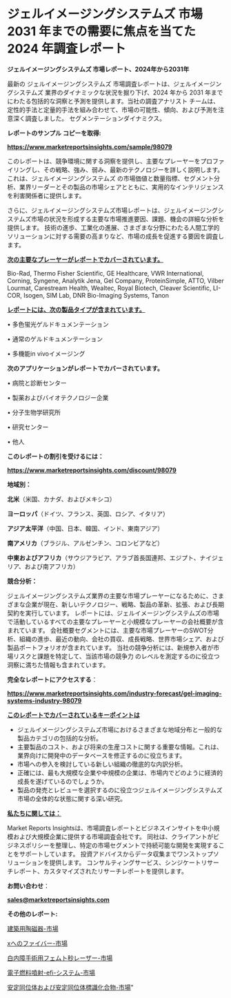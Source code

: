 # ジェルイメージングシステムズ 市場 2031 年までの需要に焦点を当てた 2024 年調査レポート

<strong>ジェルイメージングシステムズ 市場レポート、2024年から2031年</strong>

最新の ジェルイメージングシステムズ 市場調査レポートは、ジェルイメージングシステムズ 業界のダイナミックな状況を掘り下げ、2024 年から 2031 年までにわたる包括的な洞察と予測を提供します。当社の調査アナリスト チームは、定性的手法と定量的手法を組み合わせて、市場の可能性、傾向、および予測を注意深く調査しました。 セグメンテーションダイナミクス。



<strong>レポートのサンプル コピーを取得:</strong> <a href=https://www.marketreportsinsights.com/sample/98079>

<strong><u>https://www.marketreportsinsights.com/sample/98079</u></strong></a>

このレポートは、競争環境に関する洞察を提供し、主要なプレーヤーをプロファイリングし、その戦略、強み、弱み、最新のテクノロジーを詳しく説明します。 これは、ジェルイメージングシステムズ の市場価値と数量指標、セグメント分析、業界リーダーとその製品の市場シェアとともに、実用的なインテリジェンスを利害関係者に提供します。

さらに、ジェルイメージングシステムズ市場レポートは、ジェルイメージングシステムズ市場の状況を形成する主要な市場推進要因、課題、機会の詳細な分析を提供します。 技術の進歩、工業化の進展、さまざまな分野にわたる人間工学的ソリューションに対する需要の高まりなど、市場の成長を促進する要因を調査します。



<strong><u>次の主要なプレーヤーがレポートでカバーされています。</u></strong>

Bio-Rad, Thermo Fisher Scientific, GE Healthcare, VWR International, Corning, Syngene, Analytik Jena, Gel Company, ProteinSimple, ATTO, Vilber Lourmat, Carestream Health, Wealtec, Royal Biotech, Cleaver Scientific, LI-COR, Isogen, SIM Lab, DNR Bio-Imaging Systems, Tanon



<strong><u><b>レポートには、次の製品タイプが含まれています。</b></u></strong>

• 多色蛍光ゲルドキュメンテーション

• 通常のゲルドキュメンテーション

• 多機能in vivoイメージング



<strong><b>次のアプリケーションがレポートでカバーされています。</b></strong>

• 病院と診断センター

• 製薬およびバイオテクノロジー企業

• 分子生物学研究所

• 研究センター

• 他人



<strong><b>このレポートの割引を受けるには：</b></strong><a href=https://www.marketreportsinsights.com/discount/98079>

<strong><u>https://www.marketreportsinsights.com/discount/98079</u></strong></a>



<strong>地域別：</strong>



<strong>北米</strong>（米国、カナダ、およびメキシコ）



<strong>ヨーロッパ</strong>（ドイツ、フランス、英国、ロシア、イタリア）



<strong>アジア太平洋</strong>（中国、日本、韓国、インド、東南アジア）



<strong>南アメリカ</strong>（ブラジル、アルゼンチン、コロンビアなど）



<strong>中東およびアフリカ</strong>（サウジアラビア、アラブ首長国連邦、エジプト、ナイジェリア、および南アフリカ）



<strong>競合分析：</strong>

ジェルイメージングシステムズ業界の主要な市場プレーヤーになるために、さまざまな企業が現在、新しいテクノロジー、戦略、製品の革新、拡張、および長期契約を実行しています。 レポートには、ジェルイメージングシステムズの市場で活動しているすべての主要なプレーヤーと小規模なプレーヤーの会社概要が含まれています。 会社概要セグメントには、主要な市場プレーヤーのSWOT分析、組織の進歩、最近の動向、会社の買収、成長戦略、世界市場シェア、および製品ポートフォリオが含まれています。 当社の競争分析には、新規参入者が市場リスクと課題を特定して、当該市場の競争力 のレベルを測定するのに役立つ洞察に満ちた情報も含まれています。



<strong>完全なレポートにアクセスする</strong>：

<a href=https://www.marketreportsinsights.com/industry-forecast/gel-imaging-systems-industry-98079>

<strong><u>https://www.marketreportsinsights.com/industry-forecast/gel-imaging-systems-industry-98079</u></strong></a>



<strong><u><b>このレポートでカバーされているキーポイントは</b></u></strong>
<ul>
  <li>ジェルイメージングシステムズ市場におけるさまざまな地域分布と一般的な製品カテゴリの包括的な分析。</li>
  <li>主要製品のコスト、および将来の生産コストに関する重要な情報。これは、業界向けに開発中のデータベースを修正するのに役立ちます。</li>
  <li>市場への参入を検討している新しい組織の徹底的な内訳分析。</li>
  <li>正確には、最も大規模な企業や中規模の企業は、市場内でどのように経済的成長を遂げているのでしょうか。</li>
  <li>製品の発売とレビューを選択するのに役立つジェルイメージングシステムズ市場の全体的な状態に関する深い研究。</li>
</ul>


<strong><u><b>私たちに関しては：</b></u></strong>

Market Reports Insightsは、市場調査レポートとビジネスインサイトを中小規模および大規模企業に提供する市場調査会社です。 同社は、クライアントがビジネスポリシーを整理し、特定の市場セグメントで持続可能な開発を実現することをサポートしています。 投資アドバイスからデータ収集までワンストップソリューションを提供します。 コンサルティングサービス、シンジケートリサーチレポート、カスタマイズされたリサーチレポートを提供します。



<strong><b>お問い合わせ</b></strong>：

<a href=mailto:sales@marketreportsinsights.com>

<strong><u>sales@marketreportsinsights.com</u></strong></a>



<strong>その他のレポート:</strong>

<a href=https://www.linkedin.com/pulse/建築用陶磁器-市場-2023-収益と成長ドライバー-2030-data-dive-discoveries-24-analysis-2vf2f/>建築用陶磁器-市場</a>

<a href=https://www.linkedin.com/pulse/xへのファイバー-市場-2023-競争分析と事業成長-2030-analytics-achievers-24-analysis-7uddf/>xへのファイバー-市場</a>

<a href=https://www.linkedin.com/pulse/白内障手術用フェムト秒レーザー-市場-2023-swot-分析と成長率-xcvnf/>白内障手術用フェムト秒レーザー-市場</a>

<a href=https://www.linkedin.com/pulse/電子燃料噴射-efi-システム-市場-2023-年のダイナミクスとビジネストレンド-qjtlf/>電子燃料噴射-efi-システム-市場</a>

<a href=https://www.linkedin.com/pulse/安定同位体および安定同位体標識化合物-市場-2030-年までの需要に焦点を当てた-jjnmf/>安定同位体および安定同位体標識化合物-市場</a>"
